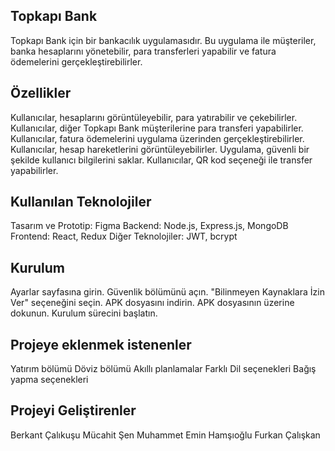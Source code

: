 Topkapı Bank
----------------------
Topkapı Bank için bir bankacılık uygulamasıdır. Bu uygulama ile müşteriler, banka hesaplarını yönetebilir, para transferleri yapabilir ve fatura ödemelerini gerçekleştirebilirler.

Özellikler
----------------------
Kullanıcılar, hesaplarını görüntüleyebilir, para yatırabilir ve çekebilirler.
Kullanıcılar, diğer Topkapı Bank müşterilerine para transferi yapabilirler.
Kullanıcılar, fatura ödemelerini uygulama üzerinden gerçekleştirebilirler.
Kullanıcılar, hesap hareketlerini görüntüleyebilirler.
Uygulama, güvenli bir şekilde kullanıcı bilgilerini saklar.
Kullanıcılar, QR kod seçeneği ile transfer yapabilirler.

Kullanılan Teknolojiler
----------------------
Tasarım ve Prototip: Figma
Backend: Node.js, Express.js, MongoDB
Frontend: React, Redux
Diğer Teknolojiler: JWT, bcrypt

Kurulum
----------------------
Ayarlar sayfasına girin.
Güvenlik bölümünü açın.
"Bilinmeyen Kaynaklara İzin Ver" seçeneğini seçin.
APK dosyasını indirin.
APK dosyasının üzerine dokunun.
Kurulum sürecini başlatın.

Projeye eklenmek istenenler
----------------------
Yatırım bölümü
Döviz bölümü
Akıllı planlamalar
Farklı Dil seçenekleri
Bağış yapma seçenekleri

Projeyi Geliştirenler
----------------------
Berkant Çalıkuşu
Mücahit Şen
Muhammet Emin Hamşıoğlu
Furkan Çalışkan




